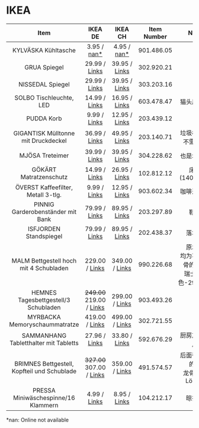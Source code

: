 # IKEA

|Item|IKEA DE|IKEA CH|Item Number|Note|
|:---:|:---:|:---:|:---:|:---:|
|KYLVÄSKA Kühltasche|3.95 / [nan\*](https://www.ikea.com/de/de/catalog/products/90148605/)|4.95 / [nan\*](https://www.ikea.com/ch/de/catalog/products/90148605/?query=90148605)|901.486.05||
|GRUA Spiegel|29.99 / [Links](https://www.ikea.com/de/de/catalog/products/30292021/)|39.95 / [Links](https://www.ikea.com/ch/de/catalog/products/30292021/?query=30292021)|302.920.21||
|NISSEDAL Spiegel|29.99 / [Links](https://www.ikea.com/de/de/catalog/products/30320316/?query=30320316)|39.95 / [Links](https://www.ikea.com/ch/de/catalog/products/30320316/)|303.203.16||
|SOLBO Tischleuchte, LED|14.99 / [Links](https://www.ikea.com/de/de/catalog/products/60347847/?query=SOLBO+Tischleuchte%2C+LED)|16.95 / [Links](https://www.ikea.com/ch/de/catalog/products/60347847/?query=60347847)|603.478.47|猫头鹰小灯|
|PUDDA Korb|9.99 / [Links](https://www.ikea.com/de/de/catalog/products/20343912/?query=20343912)|12.95 / [Links](https://www.ikea.com/ch/de/catalog/products/20343912/)|203.439.12||
|GIGANTISK Mülltonne mit Druckdeckel|36.99 / [Links](https://www.ikea.com/de/de/catalog/products/20314071/?query=20314071)|49.95 / [Links](https://www.ikea.com/ch/de/catalog/products/20314071/?query=GIGANTISK+M%C3%BClltonne+mit+Druckdeckel)|203.140.71|垃圾桶应该不需要了|
|MJÖSA Treteimer|39.99 / [Links](https://www.ikea.com/de/de/catalog/products/30422862/)|39.95 / [Links](https://www.ikea.com/ch/de/catalog/products/30422862/?query=30422862)|304.228.62|也是垃圾桶|
|GÖKÄRT Matratzenschutz|14.99 / [Links](https://www.ikea.com/de/de/catalog/products/80281218/?query=G%C3%96K%C3%84RT+Matratzenschutz#/10281212)|26.95 / [Links](https://www.ikea.com/ch/de/catalog/products/10281212/?query=10281212)|102.812.12|床罩(140x200)|
|ÖVERST Kaffeefilter, Metall 3-tlg.|9.99 / [Links](https://www.ikea.com/de/de/catalog/products/90360234/?query=Kaffeefilter%2C+Metall+3-tlg.)|12.95 / [Links](https://www.ikea.com/ch/de/catalog/products/90360234/?query=90360234)|903.602.34|咖啡过滤器|
|PINNIG Garderobenständer mit Bank|79.99 / [Links](https://www.ikea.com/de/de/catalog/products/20329789/?query=20329789)|89.95 / [Links](https://www.ikea.com/ch/de/catalog/products/20329789/?query=PINNIG+Garderobenst%C3%A4nder+mit+Bank)|203.297.89|鞋架|
|ISFJORDEN Standspiegel|79.99 / [Links](https://www.ikea.com/de/de/catalog/products/20243837/?query=20243837)|89.95 / [Links](https://www.ikea.com/ch/de/catalog/products/20243837/?query=ISFJORDEN+Standspiegel)|202.438.37|落地镜|
|MALM Bettgestell hoch mit 4 Schubladen|229.00 / [Links](https://www.ikea.com/de/de/catalog/products/S99022668/?query=99022668)|349.00 / [Links](https://www.ikea.com/ch/de/catalog/products/S39931609/?query=MALM+Bettgestell+hoch+mit+4+Schubladen#/S99022668)|990.226.68|原木色<br>均为不带龙骨的价格<br>瑞士-白色-299CHF|
|HEMNES Tagesbettgestell/3 Schubladen|~~249.00~~ <br> 219.00 / [Links](https://www.ikea.com/de/de/catalog/products/90349326/)|299.00 / [Links](https://www.ikea.com/ch/de/catalog/products/90349326/?query=90349326)|903.493.26||
|MYRBACKA Memoryschaummatratze|419.00 / [Links](https://www.ikea.com/de/de/catalog/products/10272161/?query=MYRBACKA+Memoryschaummatratze#/30272155)|499.00 / [Links](https://www.ikea.com/ch/de/catalog/products/30272155/?query=30272155)|302.721.55||
|SAMMANHANG Tabletthalter mit Tabletts|27.96 / [Links](https://www.ikea.com/de/de/catalog/products/S59267629/?query=59267629)|33.80 / [Links](https://www.ikea.com/ch/de/catalog/products/S59267629/)|592.676.29|厨房放物件用|
|BRIMNES Bettgestell,<br> Kopfteil und Schublade|~~327.00~~<br>307.00 / [Links](https://www.ikea.com/de/de/catalog/products/S49157457/?query=49157457)|359.00 / [Links](https://www.ikea.com/ch/de/catalog/products/S49157457/)|491.574.57|后面带柜格的床<br>龙骨默认Lönset|
|PRESSA Miniwäschespinne/16 Klammern|4.99 / [Links](https://www.ikea.com/de/de/catalog/products/10421217/?query=PRESSA)|8.95 / [Links](https://www.ikea.com/ch/de/catalog/products/10421217/?query=PRESSA+Miniw%C3%A4schespinne%2F16+Klammern)|104.212.17|晾衣夹|

\*nan: Online not available
